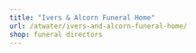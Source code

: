 ```yaml
---
title: "Ivers & Alcorn Funeral Home"
url: /atwater/ivers-and-alcorn-funeral-home/
shop: funeral directors
---
```

